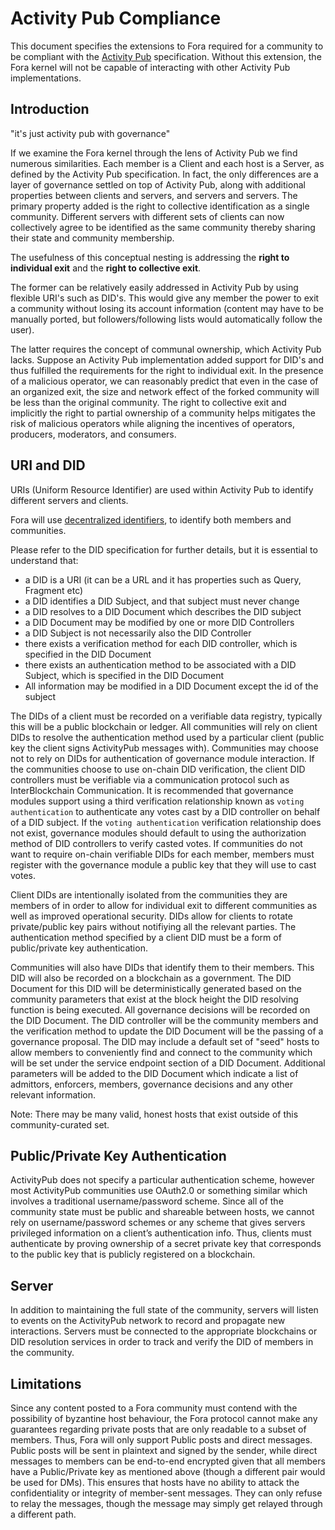 # Activity Pub Compliance

This document specifies the extensions to Fora required for a community to be compliant with the [Activity Pub](https://www.w3.org/TR/activitypub/) specification. Without this extension, the Fora kernel will not be capable of interacting with other Activity Pub implementations.

## Introduction

"it's just activity pub with governance"

If we examine the Fora kernel through the lens of Activity Pub we find numerous similarities. Each member is a Client and each host is a Server, as defined by the Activity Pub specification. In fact, the only differences are a layer of governance settled on top of Activity Pub, along with additional properties between clients and servers, and servers and servers. The primary property added is the right to collective identification as a single community. Different servers with different sets of clients can now collectively agree to be identified as the same community thereby sharing their state and community membership.

The usefulness of this conceptual nesting is addressing the **right to individual exit** and the **right to collective exit**. 

The former can be relatively easily addressed in Activity Pub by using flexible URI's such as DID's. This would give any member the power to exit a community without losing its account information (content may have to be manually ported, but followers/following lists would automatically follow the user).

The latter requires the concept of communal ownership, which Activity Pub lacks. Suppose an Activity Pub implementation added support for DID's and thus fulfilled the requirements for the right to individual exit. In the presence of a malicious operator, we can reasonably predict that even in the case of an organized exit, the size and network effect of the forked community will be less than the original community. The right to collective exit and implicitly the right to partial ownership of a community helps mitigates the risk of malicious operators while aligning the incentives of operators, producers, moderators, and consumers.


## URI and DID

URIs (Uniform Resource Identifier) are used within Activity Pub to identify different servers and clients.  

Fora will use [decentralized identifiers](https://www.w3.org/TR/did-core/), to identify both members and communities. 

Please refer to the DID specification for further details, but it is essential to understand that:
- a DID is a URI (it can be a URL and it has properties such as Query, Fragment etc)
- a DID identifies a DID Subject, and that subject must never change
- a DID resolves to a DID Document which describes the DID subject
- a DID Document may be modified by one or more DID Controllers
- a DID Subject is not necessarily also the DID Controller
- there exists a verification method for each DID controller, which is specified in the DID Document
- there exists an authentication method to be associated with a DID Subject, which is specified in the DID Document
- All information may be modified in a DID Document except the id of the subject

The DIDs of a client must be recorded on a verifiable data registry, typically this will be a public blockchain or ledger. All communities will rely on client DIDs to resolve the authentication method used by a particular client (public key the client signs ActivityPub messages with). Communities may choose not to rely on DIDs for authentication of governance module interaction. If the communities choose to use on-chain DID verification, the client DID controllers must be verifiable via a communication protocol such as InterBlockchain Communication. It is recommended that governance modules support using a third verification relationship known as `voting authentication` to authenticate any votes cast by a DID controller on behalf of a DID subject. If the `voting authentication` verification relationship does not exist, governance modules should default to using the authorization method of DID controllers to verify casted votes. If communities do not want to require on-chain verifiable DIDs for each member, members must register with the governance module a public key that they will use to cast votes.

Client DIDs are intentionally isolated from the communities they are members of in order to allow for individual exit to different communities as well as improved operational security. DIDs allow for clients to rotate private/public key pairs without notifiying all the relevant parties.  The authentication method specified by a client DID must be a form of public/private key authentication.

Communities will also have DIDs that identify them to their members. This DID will also be recorded on a blockchain as a government. The DID Document for this DID will be deterministically generated based on the community parameters that exist at the block height the DID resolving function is being executed.  All governance decisions will be recorded on the DID Document. The DID controller will be the community members and the verification method to update the DID Document will be the passing of a governance proposal. The DID may include a default set of "seed" hosts to allow members to conveniently find and connect to the community which will be set under the service endpoint section of a DID Document. Additional parameters will be added to the DID Document which indicate a list of admittors, enforcers, members, governance decisions and any other relevant information. 

Note: There may be many valid, honest hosts that exist outside of this community-curated set.

## Public/Private Key Authentication

ActivityPub does not specify a particular authentication scheme, however most ActivityPub communities use OAuth2.0 or something similar which involves a traditional username/password scheme. Since all of the community state must be public and shareable between hosts, we cannot rely on username/password schemes or any scheme that gives servers privileged information on a client’s authentication info. Thus, clients must authenticate by proving ownership of a secret private key that corresponds to the public key that is publicly registered on a blockchain.

## Server

In addition to maintaining the full state of the community, servers will listen to events on the ActivityPub network to record and propagate new interactions. Servers must be connected to the appropriate blockchains or DID resolution services in order to track and verify the DID of members in the community.

## Limitations

Since any content posted to a Fora community must contend with the possibility of byzantine host behaviour, the Fora protocol cannot make any guarantees regarding private posts that are only readable to a subset of members. Thus, Fora will only support Public posts and direct messages. Public posts will be sent in plaintext and signed by the sender, while direct messages to members can be end-to-end encrypted given that all members have a Public/Private key as mentioned above (though a different pair would be used for DMs). This ensures that hosts have no ability to attack the confidentiality or integrity of member-sent messages. They can only refuse to relay the messages, though the message may simply get relayed through a different path.
